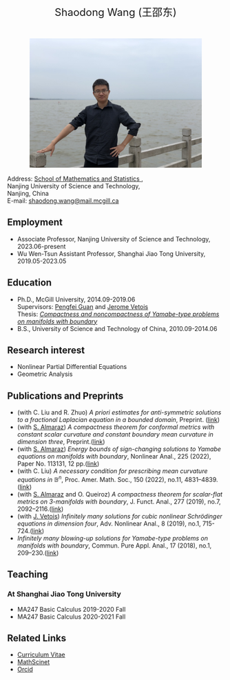   <br>
  
<p align="center"> 
<font size="5">Shaodong Wang (王邵东)</font><br />
</p>
 
  <br>
  
<p align="center"> 
<img width="400" height="300" src="IMG_2397.jpg"/>
</p>

Address: <a href="https://math.njust.edu.cn/"> School of Mathematics and Statistics </a>,  
Nanjing University of Science and Technology,  
Nanjing, China  
E-mail:	shaodong.wang@mail.mcgill.ca

## Employment

- Associate Professor, Nanjing University of Science and Technology, 2023.06-present
- Wu Wen-Tsun Assistant Professor, Shanghai Jiao Tong University, 2019.05-2023.05
  
## Education

- Ph.D., McGill University, 2014.09-2019.06 <br>
  Supervisors: <a href="https://math.mcgill.ca/guan/">Pengfei Guan</a> and <a href="https://www.math.mcgill.ca/vetois/">Jerome Vetois</a> <br>
  Thesis: <a href="./Thesis_Shaodong.pdf"><em>Compactness and noncompactness of Yamabe-type problems on manifolds with boundary</em></a>
- B.S., University of Science and Technology of China, 2010.09-2014.06

## Research interest

- Nonlinear Partial Differential Equations
- Geometric Analysis

## Publications and Preprints

- (with C. Liu and R. Zhuo) _A priori estimates for anti-symmetric solutions to a fractional Laplacian equation in a bounded domain_, Preprint. ([link](https://arxiv.org/pdf/2308.02245.pdf))
- (with <a href="https://www.professores.uff.br/almaraz/2017/09/22/pesquisaresearch/">S. Almaraz</a>) _A compactness theorem for conformal metrics with constant scalar curvature and constant boundary mean curvature in dimension three_, Preprint.([link](https://arxiv.org/pdf/2306.07088.pdf))
- (with <a href="https://www.professores.uff.br/almaraz/2017/09/22/pesquisaresearch/">S. Almaraz</a>) _Energy bounds of sign-changing solutions to Yamabe equations on manifolds with boundary_, Nonlinear Anal., 225 (2022), Paper No. 113131, 12 pp.([link](https://arxiv.org/pdf/2205.06588.pdf))
- (with C. Liu) _A necessary condition for prescribing mean curvature equations in_ $\mathbb{B}^n$, Proc. Amer. Math. Soc., 150 (2022), no.11, 4831–4839. ([link](https://www.ams.org/journals/proc/2022-150-11/S0002-9939-2022-16023-7/S0002-9939-2022-16023-7.pdf))
- (with <a href="https://www.professores.uff.br/almaraz/2017/09/22/pesquisaresearch/">S. Almaraz</a> and O. Queiroz) _A compactness theorem for scalar-flat metrics on 3-manifolds with boundary_, J. Funct. Anal., 277 (2019), no.7, 2092–2116.([link](https://www.sciencedirect.com/science/article/pii/S0022123619300035?via%3Dihub))
- (with <a href="https://www.math.mcgill.ca/vetois/">J. Vetois</a>) _Infinitely many solutions for cubic nonlinear Schrödinger equations in dimension four_, Adv. Nonlinear Anal., 8 (2019), no.1, 715-724.([link](https://www.degruyter.com/document/doi/10.1515/anona-2017-0085/html))
- _Infinitely many blowing-up solutions for Yamabe-type problems on manifolds with boundary_, Commun. Pure Appl. Anal., 17 (2018), no.1, 209–230.([link](https://www.aimsciences.org/article/doi/10.3934/cpaa.2018013))

## Teaching
### At Shanghai Jiao Tong University
- MA247 Basic Calculus 2019-2020 Fall
- MA247 Basic Calculus 2020-2021 Fall

## Related Links
- <a href="./CV.pdf">Curriculum Vitae</a>
- <a href="https://mathscinet.ams.org/mathscinet/author?authorId=1273213">MathScinet</a> 
- <a href="https://orcid.org/my-orcid?orcid=0000-0002-4472-2190">Orcid</a> 


 <br>
